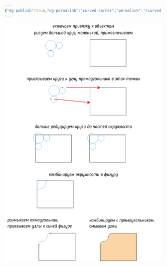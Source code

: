 ```yaml
---
{"dg-publish":true,"dg-permalink":"curved-corner","permalink":"/curved-corner/","created":"2023-10-09T12:57:03.935+07:00","updated":"2023-10-19T12:09:26.124+07:00"}
---
```


![](/img/user/assets/curved-corner.png)